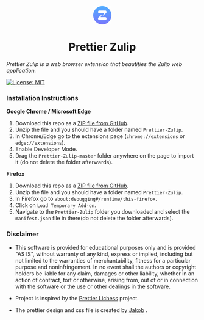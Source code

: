 <p align="center">
  <img src="https://github.com/abhigyank/Prettier-Zulip/blob/main/icons/48x48.png" width="48" height="48"/>
</p>

<h1 align="center">Prettier Zulip</h1>

*Prettier Zulip is a web browser extension that beautifies the Zulip web application.*

[![License: MIT](https://img.shields.io/badge/License-MIT-yellow.svg)](https://opensource.org/licenses/MIT)

### Installation Instructions
**Google Chrome / Microsoft Edge** 

1. Download this repo as a [ZIP file from GitHub](https://github.com/abhigyank/Prettier-Zulip/archive/main.zip).
1. Unzip the file and you should have a folder named `Prettier-Zulip`.
1. In Chrome/Edge go to the extensions page (`chrome://extensions` or `edge://extensions`).
1. Enable Developer Mode.
1. Drag the `Prettier-Zulip-master` folder anywhere on the page to import it (do not delete the folder afterwards).

**Firefox** 

1. Download this repo as a [ZIP file from GitHub](https://github.com/abhigyank/Prettier-Zulip/archive/main.zip).
1. Unzip the file and you should have a folder named `Prettier-Zulip`.
1. In Firefox go to `about:debugging#/runtime/this-firefox`.
1. Click on `Load Temporary Add-on`.
1. Navigate to the `Prettier-Zulip` folder you downloaded and select the `manifest.json` file in there(do not delete the folder afterwards).

### Disclaimer
* This software is provided for educational purposes only and
is provided "AS IS", without warranty of any kind, express or
implied, including but not limited to the warranties of merchantability,
fitness for a particular purpose and noninfringement. In no event shall the
authors or copyright holders be liable for any claim, damages or other
liability, whether in an action of contract, tort or otherwise, arising from,
out of or in connection with the software or the use or other dealings in the
software.

* Project is inspired by the [Prettier Lichess](https://github.com/prettierlichess/prettierlichess) project.
* The prettier design and css file is created by [Jakob](https://github.com/schrej) .